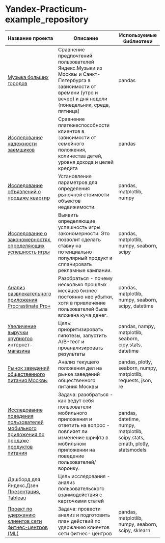 # Yandex-Practicum-example_repository
Название проекта  |Описание|Используемые библиотеки
----------------|-----------------|----
[Музыка больших городов](https://github.com/SvetlanaAlekseevaa/Yandex-Practicum-example_repository/tree/main/music_of_big_city)          |Сравнение предпочтений пользователей Яндекс.Музыки из Москвы и Санкт-Петербурга в зависимости от времени (утро и вечер) и дня недели (понедельник, среда, пятница) |pandas
[Исследование надежности заемщиков](https://github.com/SvetlanaAlekseevaa/Yandex-Practicum-example_repository/tree/main/reliabillity_of_borrowers)       |Сравнение платежеспособности клиентов в зависимости от семейного положения, количества детей, уровня дохода и целей кредита |pandas
[Исследование объявлений о продаже квартир](https://github.com/SvetlanaAlekseevaa/Yandex-Practicum-example_repository/tree/main/sale_of_appartments)  | Установление параметров для определения рыночной стоимости объектов недвижимости.|pandas, matplotlib, numpy
[Исследование о закономерностях, определяющих успешность игры](https://github.com/SvetlanaAlekseevaa/Yandex-Practicum-example_repository/tree/main/success%20of%20the%20game)       | Выявить определяющие успешность игры закономерности. Это позволит сделать ставку на потенциально популярный продукт и спланировать рекламные кампании.|pandas, matplotlib, numpy, seaborn, scipy
[Анализ развлекательного приложения Procrastinate Pro+](https://github.com/SvetlanaAlekseevaa/Yandex-Practicum-example_repository/tree/main/procrastinate%20pro)    |Разобраться - почему несколько прошлых месяцев бизнес постоянно нес убытки, хотя в привлечение пользователей была вложена куча денег.| pandas, matplotlib, numpy, seaborn, scipy, datetime
[Увеличение выручки крупногоо интернет-магазина](https://github.com/SvetlanaAlekseevaa/Yandex-Practicum-example_repository/tree/main/decision%20making)| Цель: приоритизировать гипотезы, запустить A/B-тест и проанализировать результаты|pandas, nampy, matplotlib, seaborn, cipy.stats, datetime
[Рынок заведений общественного питания Москвы](https://github.com/SvetlanaAlekseevaa/Yandex-Practicum-example_repository/tree/main/food%20market)    | Анализ текущего положения дел на рынке заведений общественного питания Москвы|pandas, plotly, seaborn, numpy, matplotlib, requests, json, re
[Исследование поведения пользователей мобильного приложения по продаже продуктов питания](https://github.com/SvetlanaAlekseevaa/Yandex-Practicum-example_repository/tree/main/user%20behavior)     |Задача: разобраться - как ведут себя пользователи мобильного приложения и ответить на вопрос - повлияет ли изменение шрифта в мобильном приложении на поведение пользователей/воронку.|pandas, datetime, numpy, matplotlib, scipy.stats, cmath, plotly, statsmodels
Дашборд для Яндекс.Дзен [Презентация, ](https://github.com/SvetlanaAlekseevaa/Yandex-Practicum-example_repository/tree/main/Дашборд%20для%20Яндекс.Дзен)[Tableau](https://public.tableau.com/app/profile/svetlana.alexeeva/viz/Project_dzen_16630920124880/Dashboard2?publish=yes)|Цель исследования - анализ пользовательского взаимодействия с карточками статей
[Проект по удержанию клиентов сети фитнес-центров (ML)](https://github.com/SvetlanaAlekseevaa/Yandex-Practicum-example_repository/tree/main/ML_project)|Задача: провести анализ и подготовить план действий по удержанию клиентов сети фитнес- центров|pandas, matplotlib, numpy, seaborn, scipy, sklearn
